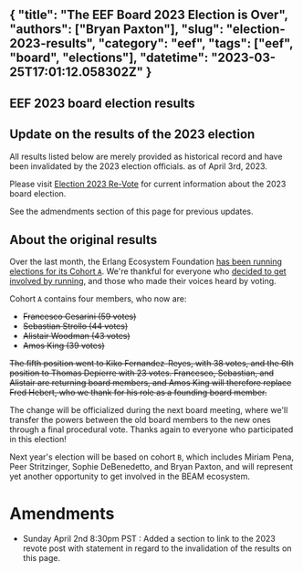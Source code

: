 {
  "title": "The EEF Board 2023 Election is Over",
  "authors": ["Bryan Paxton"],
  "slug": "election-2023-results",
  "category": "eef",
  "tags": ["eef", "board", "elections"],
  "datetime": "2023-03-25T17:01:12.058302Z"
}
---
EEF 2023 board election results
---

## Update on the results of the 2023 election

All results listed below are merely provided as historical record and have been invalidated by the 2023 election
officials. as of April 3rd, 2023.

Please visit [Election 2023 Re-Vote](https://erlef.org/blog/eef/election-2023-revote) for current information about the 2023
board election.

See the admendments section of this page for previous updates.

## About the original results

Over the last month, the Erlang Ecosystem Foundation [has been running elections for its Cohort `A`](https://erlef.org/blog/eef/election-2023). We're thankful for everyone who [decided to get involved by running](https://erlef.org/blog/eef/election-2023#who-are-the-current-candidates), and those who made their voices heard by voting.

Cohort `A` contains four members, who now are:

- ~~Francesco Cesarini (59 votes)~~
- ~~Sebastian Strollo (44 votes)~~
- ~~Alistair Woodman (43 votes)~~
- ~~Amos King (39 votes)~~

~~The fifth position went to Kiko Fernandez-Reyes, with 38 votes, and the 6th position to Thomas Depierre with 23 votes.
Francesco, Sebastian, and Alistair are returning board members, and Amos King will therefore replace Fred Hebert, who we
thank for his role as a founding board member.~~

The change will be officialized during the next board meeting, where we'll transfer the powers between the old board
members to the new ones through a final procedural vote. Thanks again to everyone who participated in this election!

Next year's election will be based on cohort `B`, which includes Miriam Pena, Peer Stritzinger, Sophie DeBenedetto, and Bryan Paxton, and will represent yet another opportunity to get involved in the BEAM ecosystem.


# Amendments

- Sunday April 2nd 8:30pm PST : Added a section to link to the 2023 revote post with statement in regard to the
  invalidation of the results on this page.
